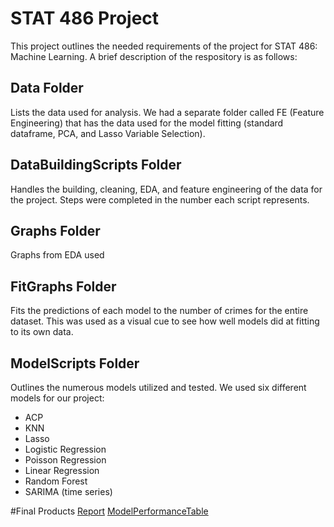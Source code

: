 # STAT 486 Project

This project outlines the needed requirements of the project for STAT 486: Machine Learning. A brief description of the respository is as follows:

## Data Folder
Lists the data used for analysis. We had a separate folder called FE (Feature Engineering) that has the data used for the model fitting (standard dataframe, PCA, and Lasso Variable Selection).

## DataBuildingScripts Folder
Handles the building, cleaning, EDA, and feature engineering of the data for the project. Steps were completed in the number each script represents.

## Graphs Folder
Graphs from EDA used

## FitGraphs Folder
Fits the predictions of each model to the number of crimes for the entire dataset. This was used as a visual cue to see how well models did at fitting to its own data. 

## ModelScripts Folder

Outlines the numerous models utilized and tested. We used six different models for our project:
* ACP
* KNN
* Lasso
* Logistic Regression
* Poisson Regression
* Linear Regression
* Random Forest
* SARIMA (time series)

#Final Products
[Report]([url](https://docs.google.com/document/d/1Hldh0owFWyR7z_F8_1Kt1fVreBMoKo4VLei12itWGps/edit))
[ModelPerformanceTable]([url](https://docs.google.com/spreadsheets/d/1aTqv4IjYwLMfOupHYGYutN852DpWLStQX_Ke1zfxjmY/edit#gid=2125012708))
